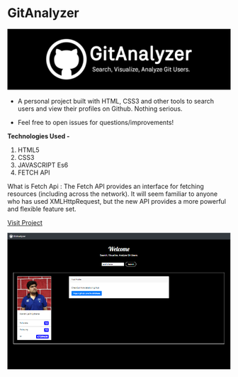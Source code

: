 # GitAnalyzer

![Logo](./Logo/GitAnalyzer.png)

- A personal project built with HTML, CSS3 and other tools to search users and view their profiles on Github. Nothing serious.

- Feel free to open issues for questions/improvements!

**Technologies Used -**
1. HTML5
2. CSS3
3. JAVASCRIPT Es6
4. FETCH API

What is Fetch Api
: The Fetch API provides an interface for fetching resources (including across the network). It will seem familiar to anyone who has used XMLHttpRequest, but the new API provides a more powerful and flexible feature set.

[Visit Project](https://www.harshlohana.tech/projects/GitAnalyzer)

![Logo](./Logo/GitHome.png)
